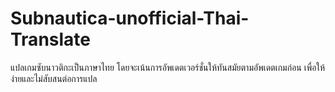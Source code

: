 # Subnautica-unofficial-Thai-Translate
แปลเกมซับนาวติกะเป็นภาษาไทย โดยจะเน้นการอัพเดตเวอร์ชั่นให้ทันสมัยตามอัพเดตเกมก่อน เพื่อให้ง่ายและไม่สับสนต่อการแปล
